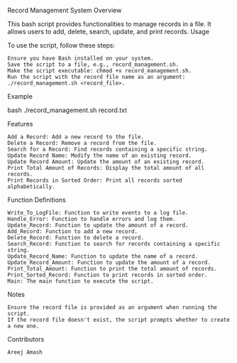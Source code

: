Record Management System
Overview

This bash script provides functionalities to manage records in a file. It allows users to add, delete, search, update, and print records.
Usage

To use the script, follow these steps:

    Ensure you have Bash installed on your system.
    Save the script to a file, e.g., record_management.sh.
    Make the script executable: chmod +x record_management.sh.
    Run the script with the record file name as an argument: ./record_management.sh <record_file>.

Example

bash
./record_management.sh record.txt

Features

    Add a Record: Add a new record to the file.
    Delete a Record: Remove a record from the file.
    Search for a Record: Find records containing a specific string.
    Update Record Name: Modify the name of an existing record.
    Update Record Amount: Update the amount of an existing record.
    Print Total Amount of Records: Display the total amount of all records.
    Print Records in Sorted Order: Print all records sorted alphabetically.

Function Definitions

    Write_To_LogFile: Function to write events to a log file.
    Handle_Error: Function to handle errors and log them.
    Update_Record: Function to update the amount of a record.
    Add_Record: Function to add a new record.
    Delete_Record: Function to delete a record.
    Search_Record: Function to search for records containing a specific string.
    Update_Record_Name: Function to update the name of a record.
    Update_Record_Amount: Function to update the amount of a record.
    Print_Total_Amount: Function to print the total amount of records.
    Print_Sorted_Record: Function to print records in sorted order.
    Main: The main function to execute the script.

Notes

    Ensure the record file is provided as an argument when running the script.
    If the record file doesn't exist, the script prompts whether to create a new one.

Contributors

    Areej Amash
